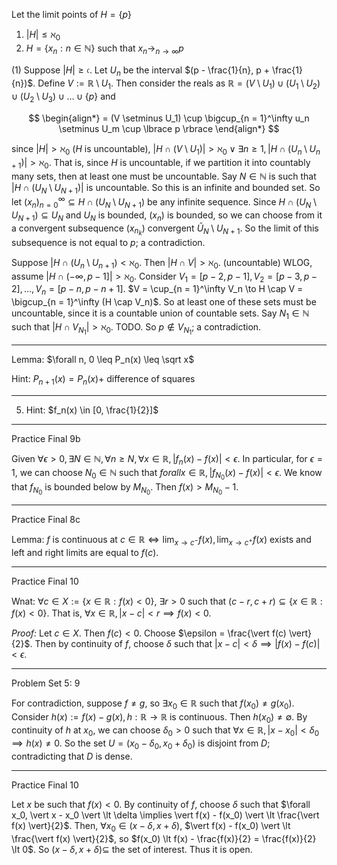 Let the limit points of $H = \lbrace p \rbrace$

1. $\vert H \vert \leq \aleph_0$
2. $H = \lbrace x_n : n \in \mathbb N \rbrace$ such that $x_n \to_{n \to \infty} p$

(1) Suppose $\vert H \vert \geq \mathfrak{c}$. Let $U_n$ be the interval $(p - \frac{1}{n}, p + \frac{1}{n})$. Define $V := \mathbb R \setminus U_1$. Then consider the reals as $\mathbb R = (V \setminus U_1) \cup (U_1 \setminus U_2) \cup (U_2 \setminus U_3) \cup \dots \cup \lbrace p \rbrace$ and 

$$
\begin{align*}
    = (V \setminus U_1) \cup \bigcup_{n = 1}^\infty u_n \setminus U_m \cup \lbrace p \rbrace
\end{align*}
$$

since $\vert H \vert \gt \aleph_0$ ($H$ is uncountable), $\vert H \cap (V \setminus U_1) \vert \gt \aleph_0 \lor \exists n \geq 1, \vert H \cap (U_n \setminus U_{n + 1}) \vert \gt \aleph_0$. That is, since $H$ is uncountable, if we partition it into countably many sets, then at least one must be uncountable. Say $N \in \mathbb N$ is such that $\vert H \cap (U_N \setminus U_{N + 1} )\vert$ is uncountable. So this is an infinite and bounded set. So let $(x_n)_{n = 0}^\infty \subseteq H \cap (U_N \setminus U_{N + 1})$ be any infinite sequence. Since $H \cap (U_N \setminus U_{N + 1}) \subseteq U_N$ and $U_N$ is bounded, $(x_n)$ is bounded, so we can choose from it a convergent subsequence $(x_{n_k})$ convergent $\bar U_N \setminus U_{N + 1}$. So the limit of this subsequence is not equal to $p$; a contradiction.

Suppose $\vert H \cap (U_n \setminus U_{n + 1}) \lt \aleph_0$. Then $\vert H \cap V \vert \gt \aleph_0$. (uncountable) WLOG, assume $\vert H \cap (-\infty, p - 1] \vert \gt \aleph_0$. Consider $V_1 = [p - 2, p - 1], V_2 = [p - 3, p - 2], \dots, V_n = [p - n, p - n + 1]$. $V = \cup_{n = 1}^\infty V_n \to H \cap V = \bigcup_{n = 1}^\infty (H \cap V_n)$. So at least one of these sets must be uncountable, since it is a countable union of countable sets. Say $N_1 \in \mathbb N$ such that $\vert H \cap V_{N_1} \vert \gt \aleph_0$. TODO. So $p \not\in V_{N_1}$; a contradiction.


---

Lemma: $\forall n, 0 \leq P_n(x) \leq \sqrt x$

Hint: $P_{n + 1}(x) = P_n(x) +$ difference of squares

---

5. Hint: $f_n(x) \in [0, \frac{1}{2}]$

---

Practice Final 9b

Given $\forall \epsilon \gt 0, \exists N \in \mathbb N, \forall n \geq N, \forall x \in \mathbb R, \vert f_n(x) - f(x) \vert \lt \epsilon$. In particular, for $\epsilon = 1$, we can choose $N_0 \in \mathbb N$ such that $forall x \in \mathbb R, \vert f_{N_0}(x) - f(x) \vert \lt \epsilon$. We know that $f_{N_0}$ is bounded below by $M_{N_0}$. Then $f(x) \gt M_{N_0} - 1$.

---

Practice Final 8c

Lemma: $f$ is continuous at $c \in \mathbb R \iff \lim_{x \to c^-} f(x), \lim_{x \to c^+} f(x)$ exists and left and right limits are equal to $f(c)$.

---

Practice Final 10

Wnat: $\forall c \in X := \lbrace x \in \mathbb R : f(x) \lt 0 \rbrace$, $\exists r \gt 0$ such that $(c - r, c + r) \subseteq \lbrace x \in \mathbb R : f(x) \lt 0 \rbrace$. That is, $\forall x \in \mathbb R, \vert x - c \vert \lt r \implies f(x) \lt 0$.

*Proof:* Let $c \in X$. Then $f(c) \lt 0$. Choose $\epsilon = \frac{\vert f(c) \vert}{2}$. Then by continuity of $f$, choose $\delta$ such that $\vert x - c \vert \lt \delta \implies \vert f(x) - f(c) \vert \lt \epsilon$.

---

Problem Set 5: 9

For contradiction, suppose $f \neq g$, so $\exists x_0 \in \mathbb R$ such that $f(x_0) \neq g(x_0)$. Consider $h(x) := f(x) - g(x), h: \mathbb R \to \mathbb R$ is continuous. Then $h(x_0) \neq \emptyset$. By continuity of $h$ at $x_0$, we can choose $\delta_0 \gt 0$ such that $\forall x \in \mathbb R, \vert x - x_0 \vert \lt \delta_0 \implies h(x) \neq 0$. So the set $U = (x_0 - \delta_0, x_0 + \delta_0)$ is disjoint from $D$; contradicting that $D$ is dense.

---


Practice Final 10

Let $x$ be such that $f(x) \lt 0$. By continuity of $f$, choose $\delta$ such that $\forall x_0, \vert x - x_0 \vert \lt \delta \implies \vert f(x) - f(x_0) \vert \lt \frac{\vert f(x) \vert}{2}$. Then, $\forall x_0 \in (x - \delta, x + \delta)$, $\vert f(x) - f(x_0) \vert \lt \frac{\vert f(x) \vert}{2}$, so $f(x_0) \lt f(x) - \frac{f(x)}{2} = \frac{f(x)}{2} \lt 0$. So $(x - \delta, x+ \delta) \subseteq$ the set of interest. Thus it is open.